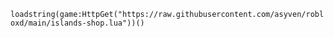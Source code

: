 `loadstring(game:HttpGet("https://raw.githubusercontent.com/asyven/robloxd/main/islands-shop.lua"))()`
